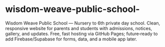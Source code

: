 # wisdom-weave-public-school-
Wisdom Weave Public School — Nursery to 6th private day school. Clean, responsive website for parents and students with admissions, notices, gallery, and updates. Free, fast hosting via GitHub Pages; future‑ready to add Firebase/Supabase for forms, data, and a mobile app later.

